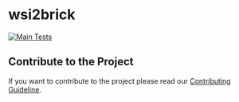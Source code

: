 # wsi2brick

[![Main Tests](https://github.com/hnu-digihealth/wsi2brick/actions/workflows/test.yaml/badge.svg)](https://github.com/hnu-digihealth/wsi2brick/actions/workflows/test.yaml)

## Contribute to the Project
If you want to contribute to the project please read our [Contributing Guideline](./CONTRIBUTING.md).